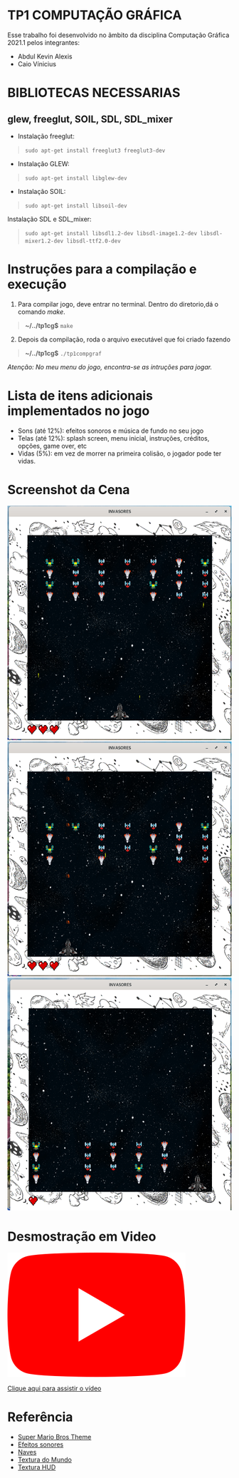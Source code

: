 TP1 COMPUTAÇÃO GRÁFICA
======================




Esse trabalho foi desenvolvido no ãmbito da disciplina Computação Gráfica 2021.1 pelos integrantes:
- Abdul Kevin Alexis
- Caio Vínicius

BIBLIOTECAS NECESSARIAS
=======================================
glew, freeglut, SOIL, SDL, SDL_mixer
-------------------------------------


- Instalação freeglut:
>`sudo apt-get install freeglut3 freeglut3-dev`

- Instalação GLEW:
>`sudo apt-get install libglew-dev`

- Instalação SOIL:
>`sudo apt-get install libsoil-dev`

Instalação SDL e SDL_mixer:
>`sudo apt-get install libsdl1.2-dev libsdl-image1.2-dev libsdl-mixer1.2-dev libsdl-ttf2.0-dev`

Instruções para a compilação e execução
=======================================
1. Para compilar  jogo, deve  entrar no terminal. Dentro do diretorio,dá o comando *make*.
>**~/../tp1cg$** `make`
2. Depois da compilação, roda o arquivo executável que foi criado fazendo 
>**~/../tp1cg$** `./tp1compgraf`

*Atenção: No meu menu do jogo, encontra-se as intruções para jogar.*



Lista de itens adicionais implementados no jogo
===============================================

- Sons (até 12%): efeitos sonoros e música de fundo no seu jogo
- Telas (até 12%): splash screen, menu inicial, instruções, créditos, opções, game over, etc
- Vidas (5%): em vez de morrer na primeira colisão, o jogador pode ter vidas.



Screenshot da Cena
==================
![Cena de jogo](./screenshots/cena1.png "Cena 1")
![Cena de jogo](./screenshots/cena2.png "Cena 2")
![Cena de jogo](./screenshots/cena3.png "Cena 3")

Desmostração em Video
=====================

![Video Youtube](./texturas/youtube_logo.png "Desmostração em video do jogo")
  
[Clique aqui para assistir o vídeo][6]

# Referência
- [Super Mario Bros Theme][1]
- [Efeitos sonores][2]
- [Naves][3]
- [Textura do Mundo][4]
- [Textura HUD][5]

[1]: <https://play.nintendo.com/documents/Super_Mario_Bros._medley.mp3.zip> (Super Mario Bros) 
[2]: <https://samples.mameworld.info/Older%20Samples.htm> (Efeitos)
[3]: <https://www.gratispng.com/png-ed4n8l/> (Naves)
[4]: <https://www.freepik.com/free-photo/starry-night-sky_7061153.htm#page=1&query=galaxy&position=11> (Galaxia)
[5]: <https://www.freepik.com/free-vector/space-doodle_10837997.htm#page=1&query=galaxy&position=24> (HUD)
[6]: <https://youtu.be/1NMAO0lUhCI> (Demostração)